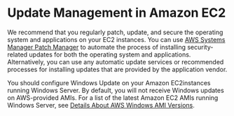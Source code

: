 # Update Management in Amazon EC2<a name="update-management"></a>

We recommend that you regularly patch, update, and secure the operating system and applications on your EC2 instances\. You can use [AWS Systems Manager Patch Manager](https://docs.aws.amazon.com/systems-manager/latest/userguide/systems-manager-patch.html) to automate the process of installing security\-related updates for both the operating system and applications\. Alternatively, you can use any automatic update services or recommended processes for installing updates that are provided by the application vendor\.

You should configure Windows Update on your Amazon EC2instances running Windows Server\. By default, you will not receive Windows updates on AWS\-provided AMIs\. For a list of the latest Amazon EC2 AMIs running Windows Server, see [Details About AWS Windows AMI Versions](https://docs.aws.amazon.com/AWSEC2/latest/WindowsGuide/windows-ami-version-history.html#windows-ami-versions)\.
